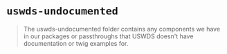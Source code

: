 # `uswds-undocumented`

> The uswds-undocumented folder contains any components we have in our packages or passthroughs that USWDS doesn't have documentation or twig examples for.
